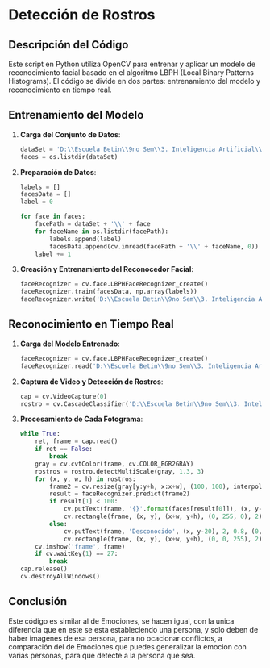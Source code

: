 # Detección de Rostros

## Descripción del Código

Este script en Python utiliza OpenCV para entrenar y aplicar un modelo de reconocimiento facial basado en el algoritmo LBPH (Local Binary Patterns Histograms). El código se divide en dos partes: entrenamiento del modelo y reconocimiento en tiempo real.

## Entrenamiento del Modelo

1. **Carga del Conjunto de Datos**:
    ```python
    dataSet = 'D:\\Escuela Betin\\9no Sem\\3. Inteligencia Artificial\\Rostros\\Persones'
    faces = os.listdir(dataSet)
    ```

2. **Preparación de Datos**:
    ```python
    labels = []
    facesData = []
    label = 0

    for face in faces:
        facePath = dataSet + '\\' + face
        for faceName in os.listdir(facePath):
            labels.append(label)
            facesData.append(cv.imread(facePath + '\\' + faceName, 0))
        label += 1
    ```

3. **Creación y Entrenamiento del Reconocedor Facial**:
    ```python
    faceRecognizer = cv.face.LBPHFaceRecognizer_create()
    faceRecognizer.train(facesData, np.array(labels))
    faceRecognizer.write('D:\\Escuela Betin\\9no Sem\\3. Inteligencia Artificial\\Rostros\\LBPHPersonesFix.xml')
    ```

## Reconocimiento en Tiempo Real

1. **Carga del Modelo Entrenado**:
    ```python
    faceRecognizer = cv.face.LBPHFaceRecognizer_create()
    faceRecognizer.read('D:\\Escuela Betin\\9no Sem\\3. Inteligencia Artificial\\Rostros\\LBPHPersonesFix.xml')
    ```

2. **Captura de Video y Detección de Rostros**:
    ```python
    cap = cv.VideoCapture(0)
    rostro = cv.CascadeClassifier('D:\\Escuela Betin\\9no Sem\\3. Inteligencia Artificial\\Material de clase\\haarcascade_frontalface_alt.xml')
    ```

3. **Procesamiento de Cada Fotograma**:
    ```python
    while True:
        ret, frame = cap.read()
        if ret == False:
            break
        gray = cv.cvtColor(frame, cv.COLOR_BGR2GRAY)
        rostros = rostro.detectMultiScale(gray, 1.3, 3)
        for (x, y, w, h) in rostros:
            frame2 = cv.resize(gray[y:y+h, x:x+w], (100, 100), interpolation=cv.INTER_CUBIC)
            result = faceRecognizer.predict(frame2)
            if result[1] < 100:
                cv.putText(frame, '{}'.format(faces[result[0]]), (x, y-25), 2, 1.1, (0, 255, 0), 1, cv.LINE_AA)
                cv.rectangle(frame, (x, y), (x+w, y+h), (0, 255, 0), 2)
            else:
                cv.putText(frame, 'Desconocido', (x, y-20), 2, 0.8, (0, 0, 255), 1, cv.LINE_AA)
                cv.rectangle(frame, (x, y), (x+w, y+h), (0, 0, 255), 2)
        cv.imshow('frame', frame)
        if cv.waitKey(1) == 27:
            break
    cap.release()
    cv.destroyAllWindows()
    ```

## Conclusión

Este código es similar al de Emociones, se hacen igual, con la unica diferencia que en este se esta estableciendo una persona, y solo deben de haber imagenes de esa persona, para no ocacionar conflictos, a comparación del de Emociones que puedes generalizar la emocion con varias personas, para que detecte a la persona que sea.
